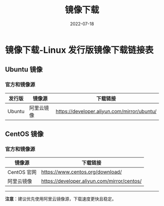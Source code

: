 ﻿---
title: 镜像下载
category:
  - Linux
  - 其他资源
tag:
  - mirror
  - 镜像源
  - 系统安装
  - 资源下载
date: 2022-07-18

---

# 镜像下载-Linux 发行版镜像下载链接表

## Ubuntu 镜像

### 官方和镜像源

| 发行版 | 镜像源 | 下载链接 |
|--------|--------|----------|
| Ubuntu | 阿里云镜像 | https://developer.aliyun.com/mirror/ubuntu/ |


## CentOS 镜像

### 官方和镜像源

| 镜像源 | 下载链接 |
|--------|----------|
| CentOS 官网 | https://www.centos.org/download/ |
| 阿里云镜像 | https://developer.aliyun.com/mirror/centos/ |



---

**注意**：建议优先使用阿里云镜像源，下载速度更快且稳定。
